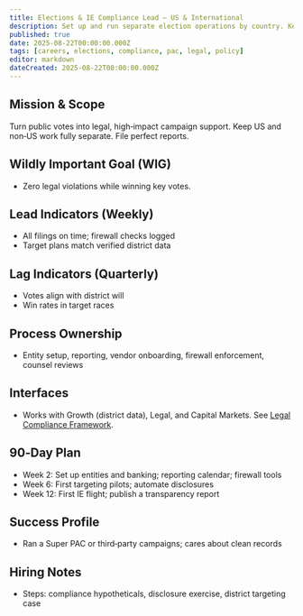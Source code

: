 ```yaml
---
title: Elections & IE Compliance Lead — US & International
description: Set up and run separate election operations by country. Keep clean walls and clear reports.
published: true
date: 2025-08-22T00:00:00.000Z
tags: [careers, elections, compliance, pac, legal, policy]
editor: markdown
dateCreated: 2025-08-22T00:00:00.000Z
---
```


## Mission & Scope
Turn public votes into legal, high‑impact campaign support. Keep US and non‑US work fully separate. File perfect reports.

## Wildly Important Goal (WIG)
- Zero legal violations while winning key votes.

## Lead Indicators (Weekly)
- All filings on time; firewall checks logged
- Target plans match verified district data

## Lag Indicators (Quarterly)
- Votes align with district will
- Win rates in target races

## Process Ownership
- Entity setup, reporting, vendor onboarding, firewall enforcement, counsel reviews

## Interfaces
- Works with Growth (district data), Legal, and Capital Markets. See [Legal Compliance Framework](../strategy/legal-compliance-framework.md).

## 90‑Day Plan
- Week 2: Set up entities and banking; reporting calendar; firewall tools
- Week 6: First targeting pilots; automate disclosures
- Week 12: First IE flight; publish a transparency report

## Success Profile
- Ran a Super PAC or third‑party campaigns; cares about clean records

## Hiring Notes
- Steps: compliance hypotheticals, disclosure exercise, district targeting case


